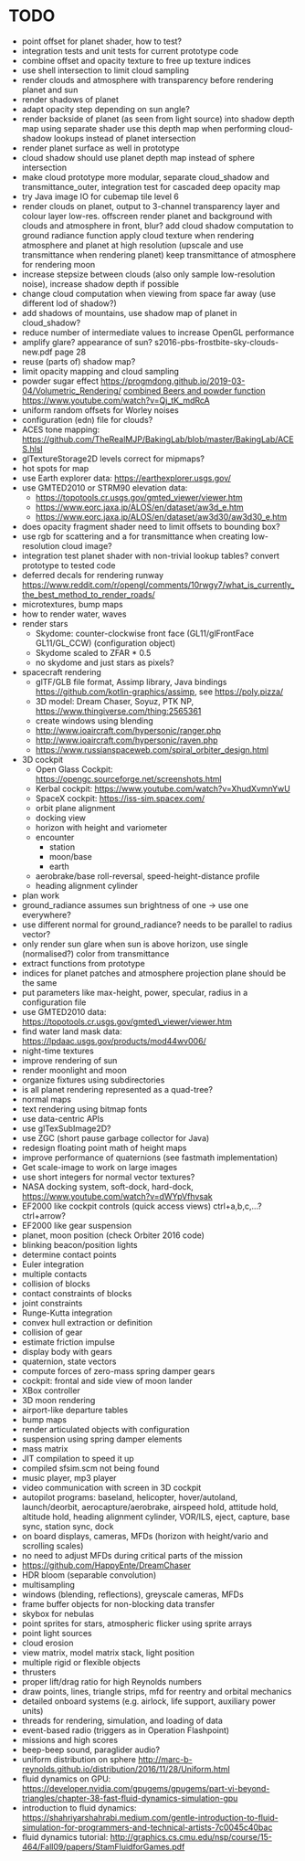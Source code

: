 # TODO
* point offset for planet shader, how to test?
* integration tests and unit tests for current prototype code
* combine offset and opacity texture to free up texture indices
* use shell intersection to limit cloud sampling
* render clouds and atmosphere with transparency before rendering planet and sun
* render shadows of planet
* adapt opacity step depending on sun angle?
* render backside of planet (as seen from light source) into shadow depth map using separate shader
  use this depth map when performing cloud-shadow lookups instead of planet intersection
* render planet surface as well in prototype
* cloud shadow should use planet depth map instead of sphere intersection
* make cloud prototype more modular, separate cloud\_shadow and transmittance\_outer,
  integration test for cascaded deep opacity map
* try Java image IO for cubemap tile level 6
* render clouds on planet, output to 3-channel transparency layer and colour layer
  low-res. offscreen render planet and background with clouds and atmosphere in front, blur?
  add cloud shadow computation to ground radiance function
  apply cloud texture when rendering atmosphere and planet at high resolution (upscale and use transmittance when rendering planet)
  keep transmittance of atmosphere for rendering moon
* increase stepsize between clouds (also only sample low-resolution noise), increase shadow depth if possible
* change cloud computation when viewing from space far away (use different lod of shadow?)
* add shadows of mountains, use shadow map of planet in cloud\_shadow?
* reduce number of intermediate values to increase OpenGL performance
* amplify glare? appearance of sun? s2016-pbs-frostbite-sky-clouds-new.pdf page 28
* reuse (parts of) shadow map?
* limit opacity mapping and cloud sampling
* powder sugar effect https://progmdong.github.io/2019-03-04/Volumetric_Rendering/
  [combined Beers and powder function](https://www.youtube.com/watch?v=8OrvIQUFptA)
  https://www.youtube.com/watch?v=Qj_tK_mdRcA
* uniform random offsets for Worley noises
* configuration (edn) file for clouds?
* ACES tone mapping: https://github.com/TheRealMJP/BakingLab/blob/master/BakingLab/ACES.hlsl
* glTextureStorage2D levels correct for mipmaps?
* hot spots for map
* use Earth explorer data: https://earthexplorer.usgs.gov/
* use GMTED2010 or STRM90 elevation data:
  * https://topotools.cr.usgs.gov/gmted_viewer/viewer.htm
  * https://www.eorc.jaxa.jp/ALOS/en/dataset/aw3d_e.htm
  * https://www.eorc.jaxa.jp/ALOS/en/dataset/aw3d30/aw3d30_e.htm
* does opacity fragment shader need to limit offsets to bounding box?
* use rgb for scattering and a for transmittance when creating low-resolution cloud image?
* integration test planet shader with non-trivial lookup tables? convert prototype to tested code
* deferred decals for rendering runway
  https://www.reddit.com/r/opengl/comments/10rwgy7/what_is_currently_the_best_method_to_render_roads/
* microtextures, bump maps
* how to render water, waves
* render stars
  * Skydome: counter-clockwise front face (GL11/glFrontFace GL11/GL\_CCW) (configuration object)
  * Skydome scaled to ZFAR * 0.5
  * no skydome and just stars as pixels?
* spacecraft rendering
  * glTF/GLB file format, Assimp library, Java bindings https://github.com/kotlin-graphics/assimp, see https://poly.pizza/
  * 3D model: Dream Chaser, Soyuz, PTK NP, https://www.thingiverse.com/thing:2565361
  * create windows using blending
  * http://www.ioaircraft.com/hypersonic/ranger.php
  * http://www.ioaircraft.com/hypersonic/raven.php
  * https://www.russianspaceweb.com/spiral_orbiter_design.html
* 3D cockpit
  * Open Glass Cockpit: https://opengc.sourceforge.net/screenshots.html
  * Kerbal cockpit: https://www.youtube.com/watch?v=XhudXvmnYwU
  * SpaceX cockpit: https://iss-sim.spacex.com/
  * orbit plane alignment
  * docking view
  * horizon with height and variometer
  * encounter
    * station
    * moon/base
    * earth
  * aerobrake/base roll-reversal, speed-height-distance profile
  * heading alignment cylinder
* plan work
* ground\_radiance assumes sun brightness of one -> use one everywhere?
* use different normal for ground\_radiance? needs to be parallel to radius vector?
* only render sun glare when sun is above horizon, use single (normalised?) color from transmittance
* extract functions from prototype
* indices for planet patches and atmosphere projection plane should be the same
* put parameters like max-height, power, specular, radius in a configuration file
* use GMTED2010 data: https://topotools.cr.usgs.gov/gmted\_viewer/viewer.htm
* find water land mask data: https://lpdaac.usgs.gov/products/mod44wv006/
* night-time textures
* improve rendering of sun
* render moonlight and moon
* organize fixtures using subdirectories
* is all planet rendering represented as a quad-tree?
* normal maps
* text rendering using bitmap fonts
* use data-centric APIs
* use glTexSubImage2D?
* use ZGC (short pause garbage collector for Java)
* redesign floating point math of height maps
* improve performance of quaternions (see fastmath implementation)
* Get scale-image to work on large images
* use short integers for normal vector textures?
* NASA docking system, soft-dock, hard-dock, https://www.youtube.com/watch?v=dWYpVfhvsak
* EF2000 like cockpit controls (quick access views) ctrl+a,b,c,...? ctrl+arrow?
* EF2000 like gear suspension
* planet, moon position (check Orbiter 2016 code)
* blinking beacon/position lights
* determine contact points
* Euler integration
* multiple contacts
* collision of blocks
* contact constraints of blocks
* joint constraints
* Runge-Kutta integration
* convex hull extraction or definition
* collision of gear
* estimate friction impulse
* display body with gears
* quaternion, state vectors
* compute forces of zero-mass spring damper gears
* cockpit: frontal and side view of moon lander
* XBox controller
* 3D moon rendering
* airport-like departure tables
* bump maps
* render articulated objects with configuration
* suspension using spring damper elements
* mass matrix
* JIT compilation to speed it up
* compiled sfsim.scm not being found
* music player, mp3 player
* video communication with screen in 3D cockpit
* autopilot programs: baseland, helicopter, hover/autoland, launch/deorbit, aerocapture/aerobrake, airspeed hold, attitude hold, altitude hold, heading alignment cylinder, VOR/ILS, eject, capture, base sync, station sync, dock
* on board displays, cameras, MFDs (horizon with height/vario and scrolling scales)
* no need to adjust MFDs during critical parts of the mission
* https://github.com/HappyEnte/DreamChaser
* HDR bloom (separable convolution)
* multisampling
* windows (blending, reflections), greyscale cameras, MFDs
* frame buffer objects for non-blocking data transfer
* skybox for nebulas
* point sprites for stars, atmospheric flicker using sprite arrays
* point light sources
* cloud erosion
* view matrix, model matrix stack, light position
* multiple rigid or flexible objects
* thrusters
* proper lift/drag ratio for high Reynolds numbers
* draw points, lines, triangle strips, mfd for reentry and orbital mechanics
* detailed onboard systems (e.g. airlock, life support, auxiliary power units)
* threads for rendering, simulation, and loading of data
* event-based radio (triggers as in Operation Flashpoint)
* missions and high scores
* beep-beep sound, paraglider audio?
* uniform distribution on sphere http://marc-b-reynolds.github.io/distribution/2016/11/28/Uniform.html
* fluid dynamics on GPU: https://developer.nvidia.com/gpugems/gpugems/part-vi-beyond-triangles/chapter-38-fast-fluid-dynamics-simulation-gpu
* introduction to fluid dynamics: https://shahriyarshahrabi.medium.com/gentle-introduction-to-fluid-simulation-for-programmers-and-technical-artists-7c0045c40bac
* fluid dynamics tutorial: http://graphics.cs.cmu.edu/nsp/course/15-464/Fall09/papers/StamFluidforGames.pdf

